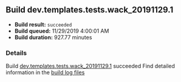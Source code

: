## Build dev.templates.tests.wack_20191129.1
- **Build result:** `succeeded`
- **Build queued:** 11/29/2019 4:00:01 AM
- **Build duration:** 927.77 minutes
### Details
Build [dev.templates.tests.wack_20191129.1](https://winappstudio.visualstudio.com/web/build.aspx?pcguid=a4ef43be-68ce-4195-a619-079b4d9834c2&builduri=vstfs%3a%2f%2f%2fBuild%2fBuild%2f32100) succeeded
Find detailed information in the [build log files]()
